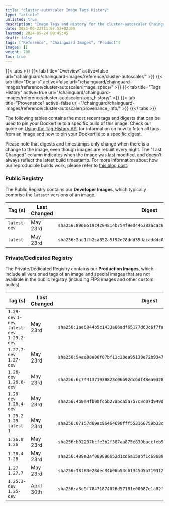 ```yaml
---
title: "cluster-autoscaler Image Tags History"
type: "article"
unlisted: true
description: "Image Tags and History for the cluster-autoscaler Chainguard Image"
date: 2023-06-22T11:07:52+02:00
lastmod: 2024-05-24 00:45:45
draft: false
tags: ["Reference", "Chainguard Images", "Product"]
images: []
weight: 700
toc: true
---
```


{{< tabs >}}
{{< tab title="Overview" active=false url="/chainguard/chainguard-images/reference/cluster-autoscaler/" >}}
{{< tab title="Details" active=false url="/chainguard/chainguard-images/reference/cluster-autoscaler/image_specs/" >}}
{{< tab title="Tags History" active=true url="/chainguard/chainguard-images/reference/cluster-autoscaler/tags_history/" >}}
{{< tab title="Provenance" active=false url="/chainguard/chainguard-images/reference/cluster-autoscaler/provenance_info/" >}}
{{</ tabs >}}

The following tables contains the most recent tags and digests that can be used to pin your Dockerfile to a specific build of this image. Check our guide on [Using the Tag History API](/chainguard/chainguard-images/using-the-tag-history-api/) for information on how to fetch all tags from an image and how to pin your Dockerfile to a specific digest.

Please note that digests and timestamps only change when there is a change to the image, even though images are rebuilt every night. The "Last Changed" column indicates when the image was last modified, and doesn't always reflect the latest build timestamp. For more information about how our reproducible builds work, please refer to [this blog post](https://www.chainguard.dev/unchained/reproducing-chainguards-reproducible-image-builds).

### Public Registry
The Public Registry contains our **Developer Images**, which typically comprise the `latest*` versions of an image.

| Tag (s)       | Last Changed | Digest                                                                    |
|---------------|--------------|---------------------------------------------------------------------------|
|  `latest-dev` | May 23rd     | `sha256:8960519c4204814b754f9ed446383acac6409b6ff56eaecfa8144b45d185d7f9` |
|  `latest`     | May 23rd     | `sha256:2ac1fb2ca852a5f92e28ddd35dacadddc0471d2ea49f7029ee691a670ee18ae3` |


### Private/Dedicated Registry
The Private/Dedicated Registry contains our **Production Images**, which include all versioned tags of an image and special images that are not available in the public registry (including FIPS images and other custom builds).

| Tag (s)                                       | Last Changed | Digest                                                                    |
|-----------------------------------------------|--------------|---------------------------------------------------------------------------|
|  `1.29-dev` `1-dev` `latest-dev` `1.29.2-dev` | May 23rd     | `sha256:1ae6044b5c1433a06adf65177d63c6f7fa957f68c7cc113844caa5b8646e5ce1` |
|  `1.27.7-dev` `1.27-dev`                      | May 23rd     | `sha256:94aa98a08f07bf13c28ea95130e72b9347e398e7b95cdf90624997dd1413296c` |
|  `1.26-dev` `1.26.8-dev`                      | May 23rd     | `sha256:6c7441371938823c06b92dc6df48ea93285699232fe553d41683016e136be17e` |
|  `1.28-dev` `1.28.4-dev`                      | May 23rd     | `sha256:4b0a4fb00fc5b27abca5a757c3c07d949d21d5608b68594487e2aba1b6641f94` |
|  `1.29.2` `1.29` `latest` `1`                 | May 23rd     | `sha256:07157d69ac96464690fff553160759b33cad5f82938e1076f178c6db62614f64` |
|  `1.26.8` `1.26`                              | May 23rd     | `sha256:b02237bcfe3b2f387aa875e839baccfeb9ede8bcd94319bcdad3e0fb25833438` |
|  `1.28.4` `1.28`                              | May 23rd     | `sha256:489a3af009896652d1cd6a15abf1c69689390b23fc23816224834a25896bf15d` |
|  `1.27` `1.27.7`                              | May 23rd     | `sha256:18f83e28dec34b06b54c61345d5b7193f28ae40cb8630f909d33dbc4a77f577f` |
|  `1.25.3-dev` `1.25-dev`                      | April 30th   | `sha256:a3c9f78471874026d57181e00087e1a82fba1a666181a21c24e2804ea4c6073d` |

